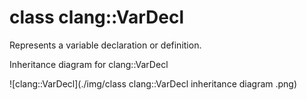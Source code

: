 # class clang::VarDecl

Represents a variable declaration or definition.

Inheritance diagram for clang::VarDecl

![clang::VarDecl](./img/class clang::VarDecl inheritance diagram .png)

